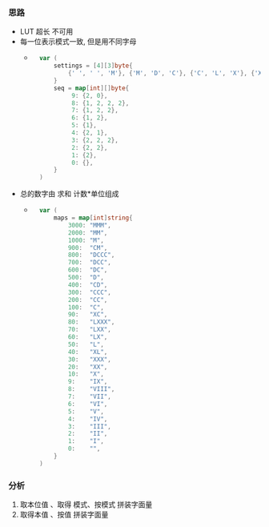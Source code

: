 
### 思路
- LUT 超长 不可用
- 每一位表示模式一致, 但是用不同字母
    - ```go
        var (
            settings = [4][3]byte{
                {' ', ' ', 'M'}, {'M', 'D', 'C'}, {'C', 'L', 'X'}, {'X', 'V', 'I'},
            }
            seq = map[int][]byte{
                 9: {2, 0},
                 8: {1, 2, 2, 2},
                 7: {1, 2, 2},
                 6: {1, 2},
                 5: {1},
                 4: {2, 1},
                 3: {2, 2, 2},
                 2: {2, 2},
                 1: {2},
                 0: {},
            }
        )
        ```
- 总的数字由 求和 计数*单位组成
    - ```go
        var (
            maps = map[int]string{
                3000: "MMM",
                2000: "MM",
                1000: "M",
                900:  "CM",
                800:  "DCCC",
                700:  "DCC",
                600:  "DC",
                500:  "D",
                400:  "CD",
                300:  "CCC",
                200:  "CC",
                100:  "C",
                90:   "XC",
                80:   "LXXX",
                70:   "LXX",
                60:   "LX",
                50:   "L",
                40:   "XL",
                30:   "XXX",
                20:   "XX",
                10:   "X",
                9:    "IX",
                8:    "VIII",
                7:    "VII",
                6:    "VI",
                5:    "V",
                4:    "IV",
                3:    "III",
                2:    "II",
                1:    "I",
                0:    "",
            }
        )
        ```
### 分析
1. 取本位值 、取得 模式、按模式 拼装字面量
1. 取得本值 、按值 拼装字面量 